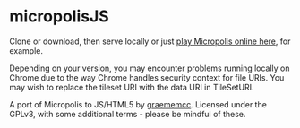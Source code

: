 micropolisJS
============

Clone or download, then serve locally or just [play Micropolis online here](https://www.games-db.com/play/micropolis/), for example.

Depending on your version, you may encounter problems running locally on Chrome due to the way Chrome handles security context for file URIs.
You may wish to replace the tileset URI with the data URI in TileSetURI.

A port of Micropolis to JS/HTML5 by [graememcc](https://github.com/graememcc/). Licensed under the GPLv3, with some additional terms - please be mindful of these.
